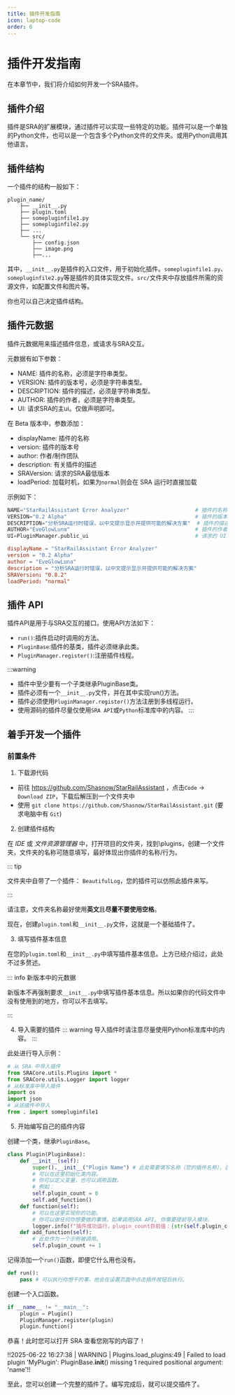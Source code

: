 ```yaml
---
title: 插件开发指南
icon: laptop-code
order: 6
---
```


# 插件开发指南

在本章节中，我们将介绍如何开发一个SRA插件。

## 插件介绍

插件是SRA的扩展模块，通过插件可以实现一些特定的功能。插件可以是一个单独的Python文件，也可以是一个包含多个Python文件的文件夹。或用Python调用其他语言。

## 插件结构

一个插件的结构一般如下：

```
plugin_name/
    ├── __init__.py
    ├── plugin.toml
    ├── somepluginfile1.py
    ├── somepluginfile2.py
    ├── ...
    └── src/
        ├── config.json
        ├── image.png
        ├──...
```

其中，`__init__.py`是插件的入口文件，用于初始化插件。`somepluginfile1.py`、`somepluginfile2.py`等是插件的具体实现文件。`src/`文件夹中存放插件所需的资源文件，如配置文件和图片等。

你也可以自己决定插件结构。

## 插件元数据
插件元数据用来描述插件信息，或请求与SRA交互。

元数据有如下参数：
- NAME: 插件的名称，必须是字符串类型。
- VERSION: 插件的版本号，必须是字符串类型。
- DESCRIPTION: 插件的描述，必须是字符串类型。
- AUTHOR: 插件的作者，必须是字符串类型。
- UI: 请求SRA的主ui。仅做声明即可。

在 Beta 版本中，参数添加：
- displayName: 插件的名称
- version: 插件的版本号
- author: 作者/制作团队
- description: 有关插件的描述
- SRAVersion: 请求的SRA最低版本
- loadPeriod: 加载时机，如果为`normal`则会在 SRA 运行时直接加载

示例如下：
```python
NAME="StarRailAssistant Error Analyzer"                     # 插件的名称
VERSION="0.2 Alpha"                                         # 插件的版本
DESCRIPTION="分析SRA运行时错误，以中文提示显示并提供可能的解决方案"  # 插件的描述
AUTHOR="EveGlowLuna"                                        # 插件的作者
UI=PluginManager.public_ui                                  # 请求的 UI
```

```toml
displayName = "StarRailAssistant Error Analyzer"
version = "0.2 Alpha"
author = "EveGlowLuna"
description = "分析SRA运行时错误，以中文提示显示并提供可能的解决方案"
SRAVersion: "0.8.2"
loadPeriod: "normal"
```

## 插件 API

插件API是用于与SRA交互的接口。使用API方法如下：
- `run()`:插件启动时调用的方法。
- `PluginBase`:插件的基类，插件必须继承此类。
- `PluginManager.register()`:注册插件线程。

:::warning
- 插件中至少要有一个子类继承PluginBase类。
- 插件必须有一个`__init__.py`文件，并在其中实现run()方法。
- 插件必须使用`PluginManager.register()`方法注册到多线程运行。
- 使用源码的插件尽量仅使用`SRA API`或`Python`标准库中的内容。
:::

## 着手开发一个插件

### 前置条件

1. 下载源代码
- 前往 https://github.com/Shasnow/StarRailAssistant ，点击`Code` -> `Download ZIP`，下载后解压到一个文件夹中
- 使用 `git clone https://github.com/Shasnow/StarRailAssistant.git` (要求电脑中有 `Git`)

2. 创建插件结构

在 *IDE* 或 *文件资源管理器* 中，打开项目的文件夹，找到\plugins，创建一个文件夹，文件夹的名称可随意填写，最好体现出你插件的名称/行为。

::: tip 

文件夹中自带了一个插件： `BeautifulLog`，您的插件可以仿照此插件来写。

:::

请注意，文件夹名称最好使用**英文**且**尽量不要使用空格**。

现在，创建`plugin.toml`和`__init__.py`文件，这就是一个基础插件了。

3. 填写插件基本信息

在您的`plugin.toml`和`__init__.py`中填写插件基本信息。上方已经介绍过，此处不过多赘述。

::: info 新版本中的元数据

新版本不再强制要求`__init__.py`中填写插件基本信息。所以如果你的代码文件中没有使用到的地方，你可以不去填写。

:::

4. 导入需要的插件
::: warning 导入插件时请注意尽量使用Python标准库中的内容。
:::

此处进行导入示例：
```python
# 从 SRA 中导入插件
from SRACore.utils.Plugins import *
from SRACore.utils.Logger import logger
# 从标准库中导入插件
import os
import json
# 从该插件中导入
from . import somepluginfile1
```

5. 开始编写自己的插件内容

创建一个类，继承`PluginBase`。

```python
class Plugin(PluginBase):
    def __init__(self):
        super().__init__("Plugin Name") # 此处需要填写名称（您的插件名称），否则会引发报错。
        # 可以在这里初始化类内容。
        # 你可以定义变量，也可以调用函数。
        # 例如：
        self.plugin_count = 0
        self.add_function()
    def function(self):
        # 可以在这里实现你的功能。
        # 你可以做任何你想要做的事情。如果调用SRA API, 你需要提前导入模块。
        logger.info(f"插件成功运行，plugin_count目前值：{str(self.plugin_count)}")
    def add_function(self):
        # 此处作为一个示例被调用。
        self.plugin_count += 1
```

记得添加一个`run()`函数，即便它什么用也没有。

```python
def run():
    pass # 可以执行你想干的事，他会在设置页面中点击插件按钮后执行。
```

创建一个入口函数。

```python
if __name__ != "__main__":
    plugin = Plugin()
    PluginManager.register(plugin)
    plugin.function()
```

恭喜！此时您可以打开 SRA 查看您刚写的内容了！

!!2025-06-22 16:27:38 | WARNING | Plugins.load_plugins:49 | Failed to load plugin 'MyPlugin': PluginBase.__init__() missing 1 required positional argument: 'name'!!

至此，您可以创建一个完整的插件了。编写完成后，就可以提交插件了。